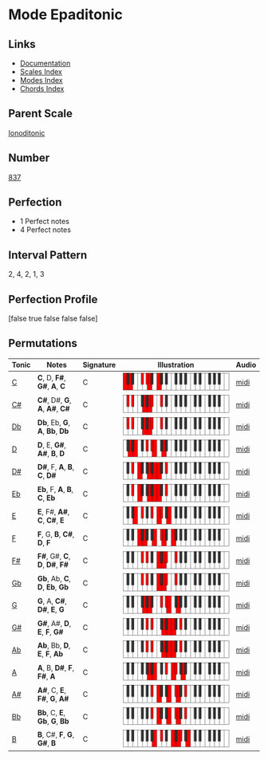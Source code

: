 # Mode Epaditonic

## Links

- [Documentation](index.md)
- [Scales Index](Scales.md)
- [Modes Index](Modes.md)
- [Chords Index](Chords.md)

## Parent Scale

[Ionoditonic](ScaleIonoditonic.md)

## Number

[837](https://ianring.com/musictheory/scales/837)

## Perfection

- 1 Perfect notes
- 4 Perfect notes

## Interval Pattern

2, 4, 2, 1, 3

## Perfection Profile

[false true false false false]

## Permutations

| Tonic | Notes | Signature | Illustration | Audio |
|-------|-------|-----------|--------------|-------|
| [C](ModeCNaturalEpaditonic.md) | **C**, D, **F#**, **G#**, **A**, **C** | C | ![CNaturalEpaditonic](ModeCNaturalEpaditonic.png) | [midi](https://github.com/edipermadi/music/blob/main/docs/ModeCNaturalEpaditonic.mid?raw=true) |
| [C#](ModeCSharpEpaditonic.md) | **C#**, D#, **G**, **A**, **A#**, **C#** | C | ![CSharpEpaditonic](ModeCSharpEpaditonic.png) | [midi](https://github.com/edipermadi/music/blob/main/docs/ModeCSharpEpaditonic.mid?raw=true) |
| [Db](ModeDFlatEpaditonic.md) | **Db**, Eb, **G**, **A**, **Bb**, **Db** | C | ![DFlatEpaditonic](ModeDFlatEpaditonic.png) | [midi](https://github.com/edipermadi/music/blob/main/docs/ModeDFlatEpaditonic.mid?raw=true) |
| [D](ModeDNaturalEpaditonic.md) | **D**, E, **G#**, **A#**, **B**, **D** | C | ![DNaturalEpaditonic](ModeDNaturalEpaditonic.png) | [midi](https://github.com/edipermadi/music/blob/main/docs/ModeDNaturalEpaditonic.mid?raw=true) |
| [D#](ModeDSharpEpaditonic.md) | **D#**, F, **A**, **B**, **C**, **D#** | C | ![DSharpEpaditonic](ModeDSharpEpaditonic.png) | [midi](https://github.com/edipermadi/music/blob/main/docs/ModeDSharpEpaditonic.mid?raw=true) |
| [Eb](ModeEFlatEpaditonic.md) | **Eb**, F, **A**, **B**, **C**, **Eb** | C | ![EFlatEpaditonic](ModeEFlatEpaditonic.png) | [midi](https://github.com/edipermadi/music/blob/main/docs/ModeEFlatEpaditonic.mid?raw=true) |
| [E](ModeENaturalEpaditonic.md) | **E**, F#, **A#**, **C**, **C#**, **E** | C | ![ENaturalEpaditonic](ModeENaturalEpaditonic.png) | [midi](https://github.com/edipermadi/music/blob/main/docs/ModeENaturalEpaditonic.mid?raw=true) |
| [F](ModeFNaturalEpaditonic.md) | **F**, G, **B**, **C#**, **D**, **F** | C | ![FNaturalEpaditonic](ModeFNaturalEpaditonic.png) | [midi](https://github.com/edipermadi/music/blob/main/docs/ModeFNaturalEpaditonic.mid?raw=true) |
| [F#](ModeFSharpEpaditonic.md) | **F#**, G#, **C**, **D**, **D#**, **F#** | C | ![FSharpEpaditonic](ModeFSharpEpaditonic.png) | [midi](https://github.com/edipermadi/music/blob/main/docs/ModeFSharpEpaditonic.mid?raw=true) |
| [Gb](ModeGFlatEpaditonic.md) | **Gb**, Ab, **C**, **D**, **Eb**, **Gb** | C | ![GFlatEpaditonic](ModeGFlatEpaditonic.png) | [midi](https://github.com/edipermadi/music/blob/main/docs/ModeGFlatEpaditonic.mid?raw=true) |
| [G](ModeGNaturalEpaditonic.md) | **G**, A, **C#**, **D#**, **E**, **G** | C | ![GNaturalEpaditonic](ModeGNaturalEpaditonic.png) | [midi](https://github.com/edipermadi/music/blob/main/docs/ModeGNaturalEpaditonic.mid?raw=true) |
| [G#](ModeGSharpEpaditonic.md) | **G#**, A#, **D**, **E**, **F**, **G#** | C | ![GSharpEpaditonic](ModeGSharpEpaditonic.png) | [midi](https://github.com/edipermadi/music/blob/main/docs/ModeGSharpEpaditonic.mid?raw=true) |
| [Ab](ModeAFlatEpaditonic.md) | **Ab**, Bb, **D**, **E**, **F**, **Ab** | C | ![AFlatEpaditonic](ModeAFlatEpaditonic.png) | [midi](https://github.com/edipermadi/music/blob/main/docs/ModeAFlatEpaditonic.mid?raw=true) |
| [A](ModeANaturalEpaditonic.md) | **A**, B, **D#**, **F**, **F#**, **A** | C | ![ANaturalEpaditonic](ModeANaturalEpaditonic.png) | [midi](https://github.com/edipermadi/music/blob/main/docs/ModeANaturalEpaditonic.mid?raw=true) |
| [A#](ModeASharpEpaditonic.md) | **A#**, C, **E**, **F#**, **G**, **A#** | C | ![ASharpEpaditonic](ModeASharpEpaditonic.png) | [midi](https://github.com/edipermadi/music/blob/main/docs/ModeASharpEpaditonic.mid?raw=true) |
| [Bb](ModeBFlatEpaditonic.md) | **Bb**, C, **E**, **Gb**, **G**, **Bb** | C | ![BFlatEpaditonic](ModeBFlatEpaditonic.png) | [midi](https://github.com/edipermadi/music/blob/main/docs/ModeBFlatEpaditonic.mid?raw=true) |
| [B](ModeBNaturalEpaditonic.md) | **B**, C#, **F**, **G**, **G#**, **B** | C | ![BNaturalEpaditonic](ModeBNaturalEpaditonic.png) | [midi](https://github.com/edipermadi/music/blob/main/docs/ModeBNaturalEpaditonic.mid?raw=true) |
